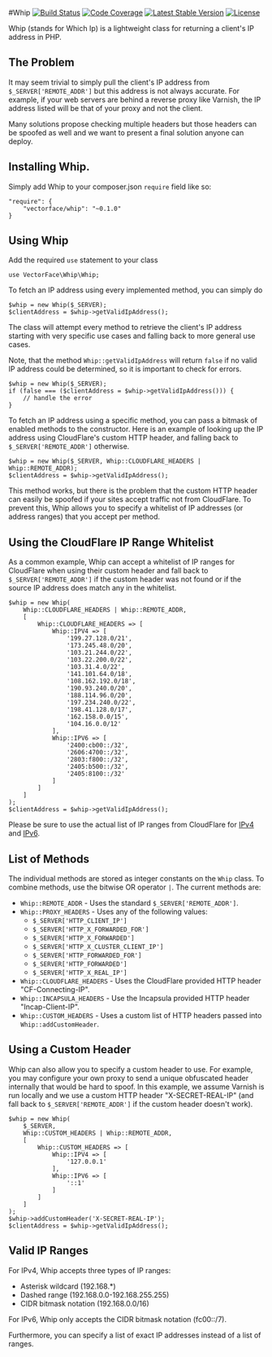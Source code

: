#Whip
[![Build Status](https://travis-ci.org/Vectorface/whip.svg?branch=master)](https://travis-ci.org/Vectorface/whip)
[![Code Coverage](https://scrutinizer-ci.com/g/Vectorface/whip/badges/coverage.png?b=master)](https://scrutinizer-ci.com/g/Vectorface/whip/?branch=master)
[![Latest Stable Version](https://poser.pugx.org/vectorface/whip/v/stable.svg)](https://packagist.org/packages/vectorface/whip)
[![License](https://poser.pugx.org/vectorface/whip/license.svg)](https://packagist.org/packages/vectorface/whip)

Whip (stands for Which Ip) is a lightweight class for returning a client's IP address in PHP.

## The Problem

It may seem trivial to simply pull the client's IP address from
`$_SERVER['REMOTE_ADDR']` but this address is not always accurate. For example,
if your web servers are behind a reverse proxy like Varnish, the IP address
listed will be that of your proxy and not the client.

Many solutions propose checking multiple headers but those headers can be
spoofed as well and we want to present a final solution anyone can deploy.

## Installing Whip.

Simply add Whip to your composer.json `require` field like so:

    "require": {
        "vectorface/whip": "~0.1.0"
    }

## Using Whip

Add the required `use` statement to your class

    use VectorFace\Whip\Whip;

To fetch an IP address using every implemented method, you can simply do

    $whip = new Whip($_SERVER);
    $clientAddress = $whip->getValidIpAddress();

The class will attempt every method to retrieve the client's IP address
starting with very specific use cases and falling back to more general use
cases.

Note, that the method `Whip::getValidIpAddress` will return `false` if no
valid IP address could be determined, so it is important to check for errors.

    $whip = new Whip($_SERVER);
    if (false === ($clientAddress = $whip->getValidIpAddress())) {
        // handle the error
    }

To fetch an IP address using a specific method, you can pass a bitmask of
enabled methods to the constructor. Here is an example of looking up the IP
address using CloudFlare's custom HTTP header, and falling back to
`$_SERVER['REMOTE_ADDR']` otherwise.

    $whip = new Whip($_SERVER, Whip::CLOUDFLARE_HEADERS | Whip::REMOTE_ADDR);
    $clientAddress = $whip->getValidIpAddress();

This method works, but there is the problem that the custom HTTP header can
easily be spoofed if your sites accept traffic not from CloudFlare. To prevent
this, Whip allows you to specify a whitelist of IP addresses (or address ranges)
that you accept per method.

## Using the CloudFlare IP Range Whitelist

As a common example, Whip can accept a whitelist of IP ranges for CloudFlare
when using their custom header and fall back to `$_SERVER['REMOTE_ADDR']` if the
custom header was not found or if the source IP address does match any in the
whitelist.

    $whip = new Whip(
        Whip::CLOUDFLARE_HEADERS | Whip::REMOTE_ADDR,
        [
            Whip::CLOUDFLARE_HEADERS => [
                Whip::IPV4 => [
                    '199.27.128.0/21',
                    '173.245.48.0/20',
                    '103.21.244.0/22',
                    '103.22.200.0/22',
                    '103.31.4.0/22',
                    '141.101.64.0/18',
                    '108.162.192.0/18',
                    '190.93.240.0/20',
                    '188.114.96.0/20',
                    '197.234.240.0/22',
                    '198.41.128.0/17',
                    '162.158.0.0/15',
                    '104.16.0.0/12'
                ],
                Whip::IPV6 => [
                    '2400:cb00::/32',
                    '2606:4700::/32',
                    '2803:f800::/32',
                    '2405:b500::/32',
                    '2405:8100::/32'
                ]
            ]
        ]
    );
    $clientAddress = $whip->getValidIpAddress();

Please be sure to use the actual list of IP ranges from CloudFlare for
[IPv4](https://www.cloudflare.com/ips-v4) and
[IPv6](https://www.cloudflare.com/ips-v6).

## List of Methods

The individual methods are stored as integer constants on the `Whip` class.
To combine methods, use the bitwise OR operator `|`. The current methods are:

- `Whip::REMOTE_ADDR` - Uses the standard `$_SERVER['REMOTE_ADDR']`.
- `Whip::PROXY_HEADERS` - Uses any of the following values:
    - `$_SERVER['HTTP_CLIENT_IP']`
    - `$_SERVER['HTTP_X_FORWARDED_FOR']`
    - `$_SERVER['HTTP_X_FORWARDED']`
    - `$_SERVER['HTTP_X_CLUSTER_CLIENT_IP']`
    - `$_SERVER['HTTP_FORWARDED_FOR']`
    - `$_SERVER['HTTP_FORWARDED']`
    - `$_SERVER['HTTP_X_REAL_IP']`
- `Whip::CLOUDFLARE_HEADERS` - Uses the CloudFlare provided HTTP header
  "CF-Connecting-IP".
- `Whip::INCAPSULA_HEADERS` - Use the Incapsula provided HTTP header
  "Incap-Client-IP".
- `Whip::CUSTOM_HEADERS` - Uses a custom list of HTTP headers passed into
  `Whip::addCustomHeader`.

## Using a Custom Header

Whip can also allow you to specify a custom header to use. For example, you may
configure your own proxy to send a unique obfuscated header internally that
would be hard to spoof. In this example, we assume Varnish is run locally and
we use a custom HTTP header "X-SECRET-REAL-IP" (and fall back to
`$_SERVER['REMOTE_ADDR']` if the custom header doesn't work).

    $whip = new Whip(
        $_SERVER,
        Whip::CUSTOM_HEADERS | Whip::REMOTE_ADDR,
        [
            Whip::CUSTOM_HEADERS => [
                Whip::IPV4 => [
                    '127.0.0.1'
                ],
                Whip::IPV6 => [
                    '::1'
                ]
            ]
        ]
    );
    $whip->addCustomHeader('X-SECRET-REAL-IP');
    $clientAddress = $whip->getValidIpAddress();

## Valid IP Ranges

For IPv4, Whip accepts three types of IP ranges:

- Asterisk wildcard (192.168.*)
- Dashed range (192.168.0.0-192.168.255.255)
- CIDR bitmask notation (192.168.0.0/16)

For IPv6, Whip only accepts the CIDR bitmask notation (fc00::/7).

Furthermore, you can specify a list of exact IP addresses instead of a list of
ranges.
